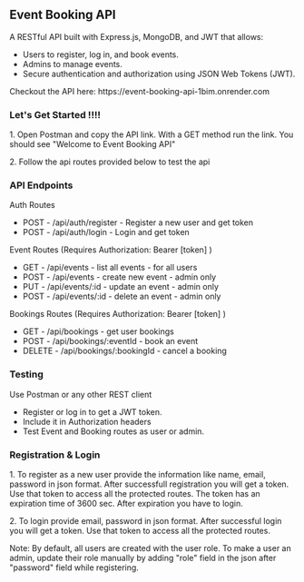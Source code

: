 <h2>Event Booking API</h2>
<p>A RESTful API built with Express.js, MongoDB, and JWT that allows:</p>
<ul>
   <li>Users to register, log in, and book events.</li>
   <li>Admins to manage events.</li>
   <li>Secure authentication and authorization using JSON Web Tokens (JWT).</li>
</ul>

<p>Checkout the API here: https://event-booking-api-1bim.onrender.com </p>

<h3>Let's Get Started !!!!</h3>

<p>1. Open Postman and copy the API link. With a GET method run the link. You should see "Welcome to Event Booking API"</p>
<p>2. Follow the api routes provided below to test the api</p>

<h3>API Endpoints</h3>
<p>Auth Routes</p>
<ul>
   <li>POST - /api/auth/register - Register a new user and get token</li>
   <li>POST - /api/auth/login - Login and get token</li>
</ul>

<p>Event Routes (Requires Authorization: Bearer [token] )</p>
<ul>
   <li>GET - /api/events - list all events - for all users</li>
   <li>POST - /api/events - create new event - admin only</li>
   <li>PUT - /api/events/:id - update an event - admin only</li>
   <li>POST - /api/events/:id - delete an event - admin only</li>
</ul>

<p>Bookings Routes (Requires Authorization: Bearer [token] )</p>
<ul>
   <li>GET - /api/bookings - get user bookings</li>
   <li>POST - /api/bookings/:eventId - book an event</li>
   <li>DELETE - /api/bookings/:bookingId - cancel a booking</li>
</ul>

<h3>Testing</h3>
<p>Use Postman or any other REST client</p>
<ul>
   <li>Register or log in to get a JWT token.</li>
   <li>Include it in Authorization headers</li>
   <li>Test Event and Booking routes as user or admin.</li>
</ul>

<h3>Registration & Login</h3>

<p>1. To register as a new user provide the information like name, email, password in json format. After successfull registration you will get a token. Use that token to access all the protected routes. The token has an expiration time of 3600 sec. After expiration you have to login.</p>

<p>2. To login provide email, password in json format. After successful login you will get a token. Use that token to access all the protected routes.</p>

<p>Note: By default, all users are created with the user role. To make a user an admin, update their role manually by adding "role" field in the json after "password" field while registering.</p>

